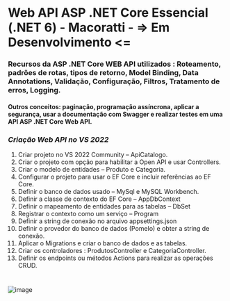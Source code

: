 # Web API ASP .NET Core Essencial (.NET 6) - Macoratti - => Em Desenvolvimento <=

### Recursos da ASP .NET Core WEB API utilizados : Roteamento, padrões de rotas, tipos de retorno, Model Binding, Data Annotations, Validação, Configuração, Filtros, Tratamento de erros, Logging.

#### Outros conceitos: paginação, programação assíncrona, aplicar a segurança, usar a documentação com Swagger e realizar testes em uma API ASP .NET Core Web API.

### *Criação Web API no VS 2022*

1.	Criar projeto no VS 2022 Community – ApiCatalogo.
2.	Criar o projeto com opção para habilitar a Open API e usar Controllers.
3.	Criar o modelo de entidades – Produto e Categoria.
4.	Configurar o projeto para usar o EF Core e incluir referências ao EF Core.
5.	Definir o banco de dados usado – MySql e MySQL Workbench.
6.	Definir a classe de contexto do EF Core – AppDbContext
7.	Definir o mapeamento de entidades para as tabelas – DbSet<T>
8.	Registrar o contexto como um serviço – Program
9.	Definir a string de conexão no arquivo appsettings.json
10.	Definir o provedor do banco de dados (Pomelo) e obter a string de conexão.
11.	Aplicar o Migrations e criar o banco de dados e as tabelas.
12.	Criar os controladores : ProdutosController e CategoriaController.
13.	Definir os endpoints ou métodos Actions para realizar as operações CRUD.

#
![image](https://user-images.githubusercontent.com/13735095/198408131-7460a243-7bb8-475d-b872-78803c212f21.png)
